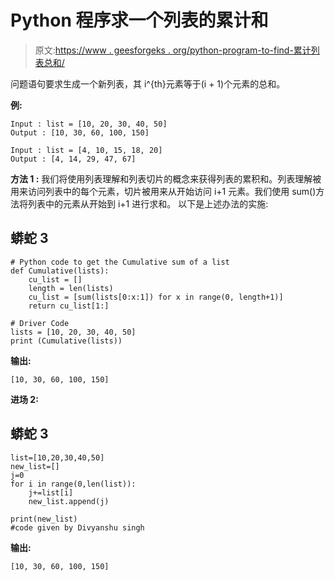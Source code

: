 # Python 程序求一个列表的累计和

> 原文:[https://www . geesforgeks . org/python-program-to-find-累计列表总和/](https://www.geeksforgeeks.org/python-program-to-find-cumulative-sum-of-a-list/)

问题语句要求生成一个新列表，其 i^{th}元素等于(i + 1)个元素的总和。

**例:**

```
Input : list = [10, 20, 30, 40, 50]
Output : [10, 30, 60, 100, 150]

Input : list = [4, 10, 15, 18, 20]
Output : [4, 14, 29, 47, 67]

```

**方法 1 :**
我们将使用列表理解和列表切片的概念来获得列表的累积和。列表理解被用来访问列表中的每个元素，切片被用来从开始访问 i+1 元素。我们使用 sum()方法将列表中的元素从开始到 i+1 进行求和。
以下是上述办法的实施:

## 蟒蛇 3

```
# Python code to get the Cumulative sum of a list
def Cumulative(lists):
    cu_list = []
    length = len(lists)
    cu_list = [sum(lists[0:x:1]) for x in range(0, length+1)]
    return cu_list[1:]

# Driver Code
lists = [10, 20, 30, 40, 50]
print (Cumulative(lists))
```

**输出:**

```
[10, 30, 60, 100, 150]

```

**进场 2:**

## 蟒蛇 3

```
list=[10,20,30,40,50]
new_list=[]
j=0
for i in range(0,len(list)):
    j+=list[i]
    new_list.append(j)

print(new_list)
#code given by Divyanshu singh
```

**输出:**

```
[10, 30, 60, 100, 150]

```